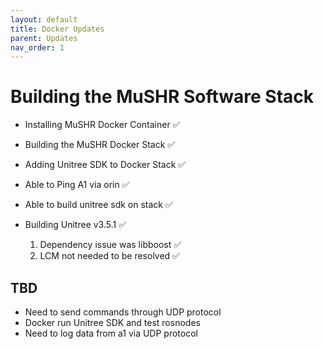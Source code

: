 ```yaml
---
layout: default
title: Docker Updates
parent: Updates
nav_order: 1
---
```


# Building the MuSHR Software Stack

- Installing MuSHR Docker Container  ✅
- Building the MuSHR Docker Stack    ✅
- Adding Unitree SDK to Docker Stack ✅
- Able to Ping A1 via orin           ✅
- Able to build unitree sdk on stack ✅

- Building Unitree v3.5.1            ✅
    1. Dependency issue was libboost ✅
    2. LCM not needed to be resolved ✅


## TBD

- Need to send commands through UDP protocol
- Docker run Unitree SDK and test rosnodes
- Need to log data from a1 via UDP protocol
